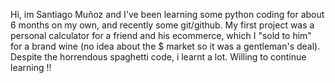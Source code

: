 Hi, im Santiago Muñoz and I've been learning some python coding for about 6 months on my own, and recently some git/github.
My first project was a personal calculator for a friend and his ecommerce, which I "sold to him" for a brand wine (no idea about the $ market so it was a gentleman's deal).
Despite the horrendous spaghetti code, i learnt a lot. Willing to continue learning !!
